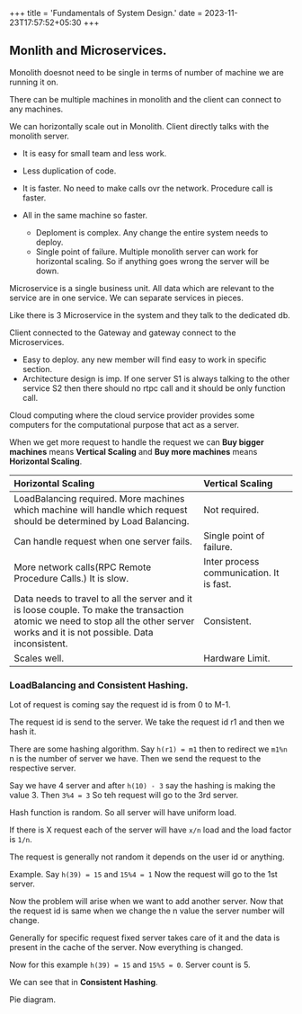 +++
title = 'Fundamentals of System Design.'
date = 2023-11-23T17:57:52+05:30
+++



## Monlith and Microservices.

Monolith doesnot need to be single in terms of number of machine we are running it on.

There can be multiple machines in monolith and the client can connect to any machines.

We can horizontally scale out in Monolith. Client directly talks with the monolith server.

* It is easy for small team and less work.
* Less duplication of code.
* It is faster. No need to make calls ovr the network. Procedure call is faster.
* All in the same machine so faster.

    - Deploment is complex. Any change the entire system needs to deploy.
    - Single point of failure. Multiple monolith server can work for horizontal scaling. So if anything goes wrong the server will be down.

Microservice is a single business unit. All data which are relevant to the service are in one service. We can separate services in pieces.

Like there is 3 Microservice in the system and they talk to the dedicated db.

Client connected to the Gateway and gateway connect to the Microservices.

* Easy to deploy. any new member will find easy to work in specific section.
* Architecture design is imp. If one server S1 is always talking to the other service S2 then there should no rtpc call and it should be only function call.

Cloud computing where the cloud service provider provides some computers for the computational purpose that act as a server.

When we get more request to handle the request we can **Buy bigger machines** means **Vertical Scaling** and **Buy more machines** means **Horizontal Scaling**.

|Horizontal Scaling|Vertical Scaling|
|:---|:---|
|LoadBalancing required. More machines which machine will handle which request should be determined by Load Balancing.|Not required.|
|Can handle request when one server fails.|Single point of failure.|
|More network calls(RPC Remote Procedure Calls.) It is slow.|Inter process communication. It is fast.|
|Data needs to travel to all the server and it is loose couple. To make the transaction atomic we need to stop all the other server works and it is not possible. Data inconsistent.|Consistent.
|Scales well.|Hardware Limit.|


### LoadBalancing and Consistent Hashing.
Lot of request is coming say the request id is from 0 to M-1.


The request id is send to the server. We take the request id r1 and then we hash it.

There are some hashing algorithm.
Say `h(r1) = m1` then to redirect we `m1%n` n is the number of server we have. Then we send the request to the respective server.

Say we have 4 server and after `h(10) - 3` say the hashing is making the value 3.
Then `3%4 = 3` So teh request will go to the 3rd server.

Hash function is random. So all server will have uniform load.

If there is X request each of the server will have `x/n` load and the load factor is `1/n`.

The request is generally not random it depends on the user id or anything.

Example. Say `h(39) = 15` and `15%4 = 1` Now the request will go to the 1st server.

Now the problem will arise when we want to add another server. Now that the request id is same when we change the n value the server number will change.

Generally for specific request fixed server takes care of it and the data is present in the cache of the server. Now everything is changed.

Now for this example `h(39) = 15` and `15%5 = 0`. Server count is 5.

We can see that in **Consistent Hashing**.

Pie diagram.
